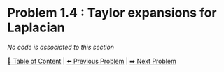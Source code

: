 # Problem 1.4 : Taylor expansions for Laplacian

_No code is associated to this section_

[:book: Table of Content](../README.md) | [:arrow_left: Previous Problem](../prob1.3/README.md) | [:arrow_right: Next Problem](../prob1.5/README.md)